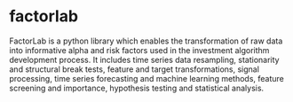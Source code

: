 # factorlab
FactorLab is a python library which enables the transformation of raw data into informative alpha and risk factors used in the investment algorithm development process. It includes time series data resampling, stationarity and structural break tests, feature and target transformations, signal processing, time series forecasting and machine learning methods, feature screening and importance, hypothesis testing and statistical analysis.
